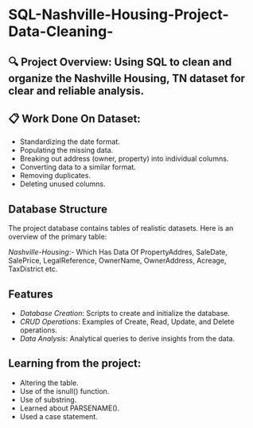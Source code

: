 # SQL-Nashville-Housing-Project-Data-Cleaning-

## 🔍 Project Overview: Using SQL to clean and organize the Nashville Housing, TN dataset for clear and reliable analysis.




## 📋 Work Done On Dataset:

- Standardizing the date format.
- Populating the missing data.
- Breaking out address (owner, property) into individual columns.
- Converting data to a similar format.
- Removing duplicates.
- Deleting unused columns.


## Database Structure
The project database contains tables of realistic datasets. Here is an overview of the primary table:

*Nashville-Housing*:- Which Has Data Of PropertyAddres, SaleDate, SalePrice,	LegalReference,	OwnerName,	OwnerAddress,	Acreage,	TaxDistrict etc.



## Features
- *Database Creation*: Scripts to create and initialize the database.
- *CRUD Operations*: Examples of Create, Read, Update, and Delete operations.
- *Data Analysis*: Analytical queries to derive insights from the data.

## Learning from the project: 

- Altering the table.
- Use of the isnull() function.
- Use of substring.
- Learned about PARSENAME().
- Used a case statement.





